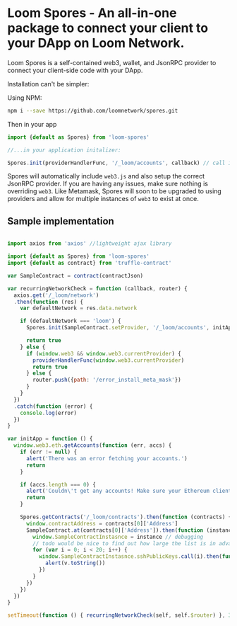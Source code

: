 # Loom Spores - An all-in-one package to connect your client to your DApp on Loom Network.

Loom Spores is a self-contained web3, wallet, and JsonRPC provider to connect your client-side code with your DApp.

Installation can't be simpler:

Using NPM:
```bash
npm i --save https://github.com/loomnetwork/spores.git
```

Then in your app
```js
import {default as Spores} from 'loom-spores'

//...in your application initalizer:

Spores.init(providerHandlerFunc, '/_loom/accounts', callback) // call init and pass in any function to handle the resulting provider.
```

Spores will automatically include `web3.js` and also setup the correct JsonRPC provider. If you are having any issues, make sure nothing is overriding `web3`. Like Metamask, Spores will soon to be upgraded to using providers and allow for multiple instances of `web3` to exist at once.

## Sample implementation

```js

import axios from 'axios' //lightweight ajax library

import {default as Spores} from 'loom-spores'
import {default as contract} from 'truffle-contract'

var SampleContract = contract(contractJson)

var recurringNetworkCheck = function (callback, router) {
  axios.get('/_loom/network')
  .then(function (res) {
    var defaultNetwork = res.data.network

    if (defaultNetwork === 'loom') {
      Spores.init(SampleContract.setProvider, '/_loom/accounts', initApp)

      return true
    } else {
      if (window.web3 && window.web3.currentProvider) {
        providerHandlerFunc(window.web3.currentProvider)
        return true
      } else {
        router.push({path: '/error_install_meta_mask'})
      }
    }
  })
  .catch(function (error) {
    console.log(error)
  })
}

var initApp = function () {
  window.web3.eth.getAccounts(function (err, accs) {
    if (err != null) {
      alert('There was an error fetching your accounts.')
      return
    }

    if (accs.length === 0) {
      alert('Couldn\'t get any accounts! Make sure your Ethereum client is configured correctly.')
      return
    }

    Spores.getContracts('/_loom/contracts').then(function (contracts) {
      window.contractAddress = contracts[0]['Address']
      SampleContract.at(contracts[0]['Address']).then(function (instance) {
        window.SampleContractInstasnce = instance // debugging
        // todo would be nice to find out how large the list is in advance
        for (var i = 0; i < 20; i++) {
          window.SampleContractInstasnce.sshPublicKeys.call(i).then(function (v) {
            alert(v.toString())
          })
        }
      })
    })
  })
}

setTimeout(function () { recurringNetworkCheck(self, self.$router) }, 3000)

```
